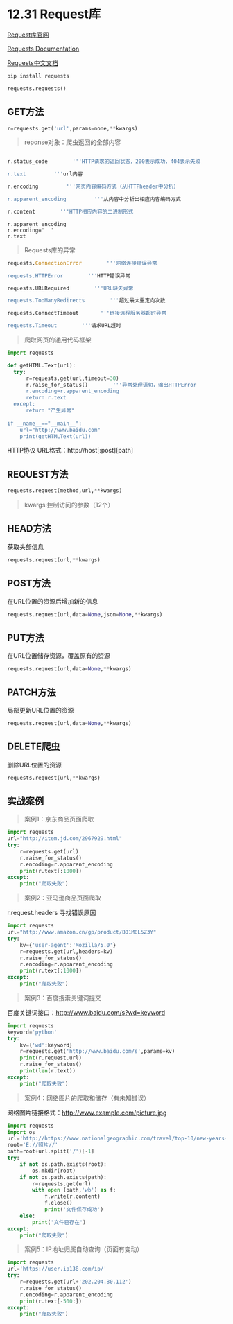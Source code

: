 12.31 Request库
=======

[Request库官网](http://www.python-requests.org)

[Requests Documentation](https://requests.readthedocs.io/_/downloads/en/master/pdf/)

[Requests中文文档](https://2.python-requests.org/zh_CN/latest/user/quickstart.html)

```python
pip install requests

requests.requests()
```

**GET方法**
---
```python
r=requests.get('url',params=none,**kwargs)
```

>reponse对象：爬虫返回的全部内容
  
  ```python
  
  r.status_code        '''HTTP请求的返回状态，200表示成功，404表示失败
  
  r.text         '''url内容
  
  r.encoding         '''网页内容编码方式（从HTTPheader中分析）
  
  r.apparent_encoding         '''从内容中分析出相应内容编码方式
  
  r.content        '''HTTP相应内容的二进制形式
  ```
  
  ```
  r.apparent_encoding
  r.encoding='  '
  r.text
  
  ```
  
>Requests库的异常
```python
requests.ConnectionError        '''网络连接错误异常

requests.HTTPError        '''HTTP错误异常

requests.URLRequired        '''URL缺失异常

requests.TooManyRedirects        '''超过最大重定向次数

requests.ConnectTimeout       '''链接远程服务器超时异常

requests.Timeout        '''请求URL超时
```

>爬取网页的通用代码框架
```python
import requests

def getHTML.Text(url):
  try:
      r=requests.get(url,timeout=30)
      r.raise_for_status()        '''异常处理语句，输出HTTPError
      r.encoding=r.apparent_encoding
      return r.text
  except:
      return "产生异常"
    
if __name__=="__main__":
    url="http://www.baidu.com"
    print(getHTMLText(url))
```
HTTP协议
URL格式：http://host[:post][path]

REQUEST方法
---
```python
requests.request(method,url,**kwargs)
```
>kwargs:控制访问的参数（12个）

HEAD方法
---
获取头部信息
```python
requests.request(url,**kwargs)
```

POST方法
---
在URL位置的资源后增加新的信息
```python
requests.request(url,data=None,json=None,**kwargs)
```

PUT方法
---
在URL位置储存资源，覆盖原有的资源
```python
requests.request(url,data=None,**kwargs)
```

PATCH方法
---
局部更新URL位置的资源
```python
requests.request(url,data=None,**kwargs)
```

DELETE爬虫
---
删除URL位置的资源
```python
requests.request(url,**kwargs)
```

实战案例
---
>案例1：京东商品页面爬取
```python
import requests
url="http://item.jd.com/2967929.html"
try:
    r=requests.get(url)
    r.raise_for_status()
    r.encoding=r.apparent_encoding
    print(r.text[:1000])
except:
    print("爬取失败")
```

>案例2：亚马逊商品页面爬取

r.request.headers 寻找错误原因
```python
import requests
url="http://www.amazon.cn/gp/product/B01M8L5Z3Y"
try:
    kv={'user-agent':'Mozilla/5.0'}
    r=requests.get(url,headers=kv)
    r.raise_for_status()
    r.encoding=r.apparent_encoding
    print(r.text[:1000])
except:
    print("爬取失败")
```

>案例3：百度搜索关键词提交

百度关键词接口：http://www.baidu.com/s?wd=keyword
```python
import requests
keyword='python'
try:
    kv={'wd':keyword}
    r=requests.get('http://www.baidu.com/s',params=kv)
    print(r.request.url)
    r.raise_for_status()
    print(len(r.text))
except:
    print("爬取失败")
```

>案例4：网络图片的爬取和储存（有未知错误）

网络图片链接格式：http://www.example.com/picture.jpg
```python
import requests
import os
url='http://https://www.nationalgeographic.com/travel/top-10/new-years-eve-celebrations/#/85691.jpg'
root='E://照片//'
path=root+url.split('/')[-1]
try:
    if not os.path.exists(root):
        os.mkdir(root)
    if not os.path.exists(path):
        r=requests.get(url)
        with open (path,'wb') as f:
            f.write(r.content)
            f.close()
            print('文件保存成功')
    else:
        print('文件已存在')
except:
    print("爬取失败")
```

>案例5：IP地址归属自动查询（页面有变动）
```python
import requests
url='https://user.ip138.com/ip/'
try:
    r=requests.get(url+'202.204.80.112')
    r.raise_for_status()
    r.encoding=r.apparent_encoding
    print(r.text[-500:])
except:
    print("爬取失败")
```
